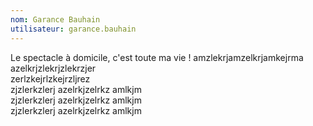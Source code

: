 ```yaml
---
nom: Garance Bauhain
utilisateur: garance.bauhain
---
```

<p>Le spectacle à domicile, c'est toute ma vie ! amzlekrjamzelkrjamkejrma<br>
azelkrjzlekrjzlekrzjer<br>
zerlzkejrlzkejrzljrez<br>
zjzlerkzlerj azelrkjzelrkz amlkjm<br>
zjzlerkzlerj azelrkjzelrkz amlkjm<br>
zjzlerkzlerj azelrkjzelrkz amlkjm<br>
